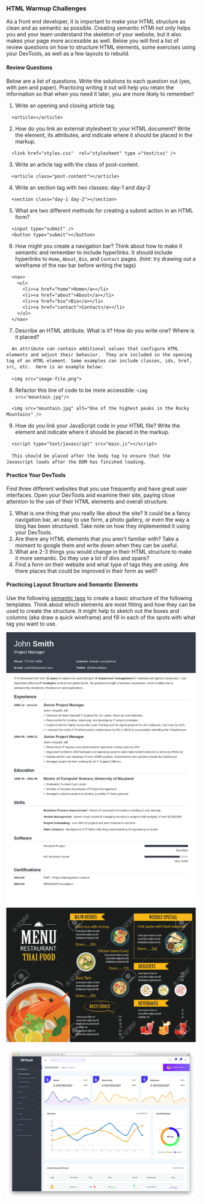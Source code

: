 ### HTML Warmup Challenges

As a front end developer, it is important to make your HTML structure as clean and as semantic as possible. Creating semantic HTMl not only helps you and your team understand the skeleton of your website, but it also makes your page more accessible as well.  Below you will find a list of review questions on how to structure HTML elements, some exercises using your DevTools, as well as a few layouts to rebuild.

#### Review Questions

Below are a list of questions.  Write the solutions to each question out (yes, with pen and paper).  Practicing writing it out will help you retain the information so that when you need it later, you are more likely to remember!

1. Write an opening and closing article tag. 
  ```
    <article></article>
  ```
2. How do you link an external stylesheet to your HTML document? Write the element, its attributes,  and indicate where it should be placed in the markup.
  ```
    <link href="styles.css"  rel="stylesheet" type ="text/css" />
  ```
3. Write an article tag with the class of post-content.
  ```
    <article class="post-content"></article>
  ```
4. Write an section tag with two classes: day-1 and day-2
  ```
    <section class="day-1 day-2"></section>
  ```
5. What are two different methods for creating a submit action in an HTML form?
  ```
    <input type="submit" />
    <button type="submit"></button>
  ```
6. How might you create a navigation bar?  Think about how to make it semantic and remember to include hyperlinks.  It should include hyperlinks to `Home`, `About`, `Bio`, and `Contact` pages. (hint: try drawing out a wireframe of the nav bar before writing the tags)
  ```
    <nav>
      <ul>
        <li><a href="home">Home</a></li>
        <li><a href="about">About</a></li>
        <li><a href="bio">Bio</a></li>
        <li><a href="contact">Contact</a></li>
      </ul>
    </nav>
  ```
7. Describe an HTML attribute. What is it? How do you write one? Where is it placed?
  ```
    An attribute can contain additional values that configure HTML elements and adjust their behavior.  They are included in the opening tag of an HTML element. Some examples can include classes, ids, href, src, etc.  Here is an example below:

    <img src="image-file.png">

  ```
8. Refactor this line of code to be more accessible: `<img src="mountain.jpg"/>`
  ```
    <img src="mountain.jpg" alt="One of the highest peaks in the Rocky Mountains" />
  ```
9. How do you link your JavaScript code in your HTML file? Write the element and indicate where it should be placed in the markup.

```
  <script type="text/javascript" src="main.js"></script>

  This should be placed after the body tag to ensure that the Javascript loads after the DOM has finished loading.
```

#### Practice Your DevTools

Find three different websites that you use frequently and have great user interfaces.  Open your DevTools and examine their site, paying close attention to the use of their HTML elements and overall structure.

1. What is one thing that you really like about the site?  It could be a fancy navigation bar, an easy to use form, a photo gallery, or even the way a blog has been structured.  Take note on how they implemented it using your DevTools.
2. Are there any HTML elements that you aren't familiar with?  Take a moment to google them and write down when they can be useful.
3. What are 2-3 things you would change in their HTML structure to make it more semantic.  Do they use a lot of divs and spans?
4. Find a form on their website and what type of tags they are using.  Are there places that could be improved in their form as well?

#### Practicing Layout Structure and Semantic Elements

Use the following [semantic tags](https://developer.mozilla.org/en-US/docs/Web/HTML/Element) to create a basic structure of the following templates.  Think about which elements are most fitting and how they can be used to create the structure.  It might help to sketch out the boxes and columns (aka draw a quick wireframe) and fill in each of the spots with what tag you want to use.

![resume template](images/resume-template.png)

![restaurant menu](images/menu-template.jpg)

![admin dashboard](images/admin-dashboard.jpeg)
